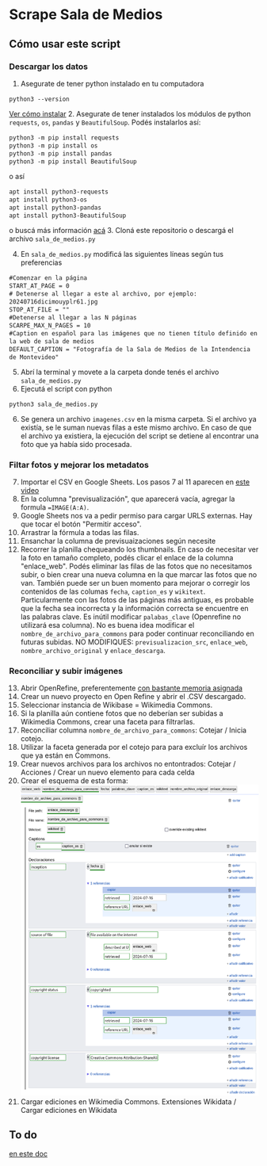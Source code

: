 # Scrape Sala de Medios
## Cómo usar este script
### Descargar los datos
1. Asegurate de tener python instalado en tu computadora
```
python3 --version
```
[Ver cómo instalar](https://www.python.org/downloads/)
2. Asegurate de tener instalados los módulos de python `requests`, `os`, `pandas` y `BeautifulSoup`. Podés instalarlos así:
```
python3 -m pip install requests
python3 -m pip install os
python3 -m pip install pandas
python3 -m pip install BeautifulSoup
```
o así
```
apt install python3-requests
apt install python3-os
apt install python3-pandas
apt install python3-BeautifulSoup
```
o buscá más información [acá](https://docs.python.org/3/installing/index.html)
3. Cloná este repositorio o descargá el archivo `sala_de_medios.py`

4. En `sala_de_medios.py` modificá las siguientes líneas según tus preferencias
```
#Comenzar en la página
START_AT_PAGE = 0
# Detenerse al llegar a este al archivo, por ejemplo: 20240716dicimouyplr61.jpg
STOP_AT_FILE = ""
#Detenerse al llegar a las N páginas
SCARPE_MAX_N_PAGES = 10
#Caption en español para las imágenes que no tienen título definido en la web de sala de medios
DEFAULT_CAPTION = "Fotografía de la Sala de Medios de la Intendencia de Montevideo"
```
5. Abrí la terminal y movete a la carpeta donde tenés el archivo `sala_de_medios.py`
6. Ejecutá el script con python
```
python3 sala_de_medios.py
```
6. Se genera un archivo `imagenes.csv` en la misma carpeta. Si el archivo ya existía, se le suman nuevas filas a este mismo archivo. En caso de que el archivo ya existiera, la ejecución del script se detiene al encontrar una foto que ya había sido procesada.
### Filtar fotos y mejorar los metadatos
7. Importar el CSV en Google Sheets. Los pasos 7 al 11 aparecen en [este video](https://drive.google.com/file/d/1Htg9Gv3I7LKEqXcqtvO664k5Dy2r5yJ4/view?usp=sharing)
8. En la columna "previsualización", que aparecerá vacía, agregar la formula `=IMAGE(A:A)`.
9. Google Sheets nos va a pedir permiso para cargar URLS externas. Hay que tocar el botón "Permitir acceso".
10. Arrastrar la fórmula a todas las filas.
11. Ensanchar la columna de previsuaizaciones según necesite
12. Recorrer la planilla chequeando los thumbnails. En caso de necesitar ver la foto en tamaño completo, podés clicar el enlace de la columna "enlace_web". Podés eliminar las filas de las fotos que no necesitamos subir, o bien crear una nueva columna en la que marcar las fotos que no van. También puede ser un buen momento para mejorar o corregir los contenidos de las columas `fecha`, `caption_es` y `wikitext`. Particularmente con las fotos de las páginas más antiguas, es probable que la fecha sea incorrecta y la información correcta se encuentre en las palabras clave. Es inútil modificar `palabas_clave` (Openrefine no utilizará esa columna). No es buena idea modificar el `nombre_de_archivo_para_commons` para poder continuar reconciliando en futuras subidas. NO MODIFIQUES: `previsualizacion_src`, `enlace_web`, `nombre_archivo_original` y `enlace_descarga`.

### Reconciliar y subir imágenes
13. Abrir OpenRefine, preferentemente [con bastante memoria asignada](https://openrefine.org/docs/manual/installing#increasing-memory-allocation)
14. Crear un nuevo proyecto en Open Refine y abrir el .CSV descargado.
15. Seleccionar instancia de Wikibase = Wikimedia Commons.
16. Si la planilla aún contiene fotos que no deberían ser subidas a Wikimedia Commons, crear una faceta para filtrarlas.
17. Reconciliar columna `nombre_de_archivo_para_commons`: Cotejar / Inicia cotejo.
18. Utilizar la faceta generada por el cotejo para para excluír los archivos que ya están en Commons.
19. Crear nuevos archivos para los archivos no entontrados: Cotejar / Acciones / Crear un nuevo elemento para cada celda
20. Crear el esquema de esta forma:
![esquema](readme-esquema.png)
21. Cargar ediciones en Wikimedia Commons. Extensiones Wikidata / Cargar ediciones en Wikidata
## To do
[en este doc](https://docs.google.com/document/d/1at_0rbG2jGkm4pLKOaLI98anqZWGFZfCr8gW1YfLqw8/edit#heading=h.7xnc92h81px)
